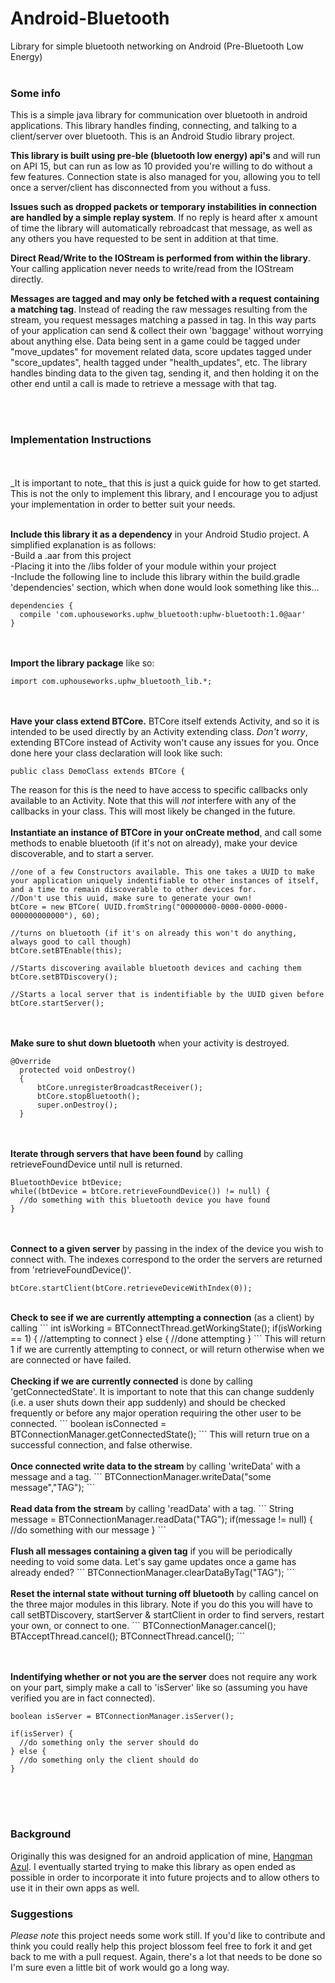 # Android-Bluetooth
Library for simple bluetooth networking on Android (Pre-Bluetooth Low Energy)<br><br>
<h3>Some info</h3>
This is a simple java library for communication over bluetooth in android applications. This library handles finding, connecting, and talking to a client/server over bluetooth. This is an Android Studio library project.

<b>This library is built using pre-ble (bluetooth low energy) api's</b> and will run on API 15, but can run as low as 10 provided you're willing to do without a few features. Connection state is also managed for you, allowing you to tell once a server/client has disconnected from you without a fuss. 

<b>Issues such as dropped packets or temporary instabilities in connection are handled by a simple replay system</b>. If no reply is heard after x amount of time the library will automatically rebroadcast that message, as well as any others you have requested to be sent in addition at that time.

<b>Direct Read/Write to the IOStream is performed from within the library</b>. Your calling application never needs to write/read from the IOStream directly. 

<b>Messages are tagged and may only be fetched with a request containing a matching tag</b>. Instead of reading the raw messages resulting from the stream, you request messages matching a passed in tag. In this way parts of your application can send & collect their own 'baggage' without worrying about anything else. Data being sent in a game could be tagged under "move_updates" for movement related data, score updates tagged under "score_updates", health tagged under "health_updates", etc. The library handles binding data to the given tag, sending it, and then holding it on the other end until a call is made to retrieve a message with that tag.

<br><br>
<h3>Implementation Instructions</h3>
<br><br>
_It is important to note_ that this is just a quick guide for how to get started. This is not the only to implement this library, and I encourage you to adjust your implementation in order to better suit your needs.<br><br>

<b>Include this library it as a dependency</b> in your Android Studio project. A simplified explanation is as follows:<br>
  -Build a .aar from this project<br>
  -Placing it into the /libs folder of your module within your project<br>
  -Include the following line to include this library within the build.gradle 'dependencies' section, which when done would look something like this...<br>
  ```
  dependencies {
    compile 'com.uphouseworks.uphw_bluetooth:uphw-bluetooth:1.0@aar'
  }
  ```
  <br><br>
  <b>Import the library package</b> like so:<br>
  ```
  import com.uphouseworks.uphw_bluetooth_lib.*;
  ```
  <br><br>
  <b>Have your class extend BTCore.</b> BTCore itself extends Activity, and so it is intended to be used directly by an Activity extending class. _Don't worry_, extending BTCore instead of Activity won't cause any issues for you. Once done here your class declaration will look like such:
  ```
  public class DemoClass extends BTCore {
  ```
  The reason for this is the need to have access to specific callbacks only available to an Activity. Note that this will _not_ interfere with any of the callbacks in your class. This will most likely be changed in the future.
  <br><br>
  <b>Instantiate an instance of BTCore in your onCreate method</b>, and call some methods to enable bluetooth (if it's not on already), make your device discoverable, and to start a server.
  ```
  //one of a few Constructors available. This one takes a UUID to make your application uniquely indentifiable to other instances of itself, and a time to remain discoverable to other devices for.
  //Don't use this uuid, make sure to generate your own!
  btCore = new BTCore( UUID.fromString("00000000-0000-0000-0000-000000000000"), 60);
  
  //turns on bluetooth (if it's on already this won't do anything, always good to call though)
  btCore.setBTEnable(this);
  
  //Starts discovering available bluetooth devices and caching them
  btCore.setBTDiscovery();
  
  //Starts a local server that is indentifiable by the UUID given before
  btCore.startServer();
  ```
  <br><br>
  <b>Make sure to shut down bluetooth</b> when your activity is destroyed.
  ```
  @Override
    protected void onDestroy()
    {
        btCore.unregisterBroadcastReceiver();
        btCore.stopBluetooth();
        super.onDestroy();
    }
  ```
  <br><br>
  <b>Iterate through servers that have been found</b> by calling retrieveFoundDevice until null is returned.
  ```
  BluetoothDevice btDevice;
  while((btDevice = btCore.retrieveFoundDevice()) != null) {
    //do something with this bluetooth device you have found
  }
  ```
  <br><br>
  <b>Connect to a given server</b> by passing in the index of the device you wish to connect with. The indexes correspond to the order the servers are returned from 'retrieveFoundDevice()'.
  ```
  btCore.startClient(btCore.retrieveDeviceWithIndex(0));
  ```
  <br>
  <b>Check to see if we are currently attempting a connection</b> (as a client) by calling
  ```
  int isWorking = BTConnectThread.getWorkingState();
  if(isWorking == 1) {
    //attempting to connect
  } else {
    //done attempting
  }
  ```
  This will return 1 if we are currently attempting to connect, or will return otherwise when we are connected or have failed.
  <br><br>
  <b>Checking if we are currently connected</b> is done by calling 'getConnectedState'. It is important to note that this can change suddenly (i.e. a user shuts down their app suddenly) and should be checked frequently or before any major operation requiring the other user to be connected.
  ```
  boolean isConnected = BTConnectionManager.getConnectedState();
  ```
  This will return true on a successful connection, and false otherwise.
  <br><br>
  <b>Once connected write data to the stream</b> by calling 'writeData' with a message and a tag.
  ```
  BTConnectionManager.writeData("some message","TAG");
  ```
  <br><br>
  <b>Read data from the stream</b> by calling 'readData' with a tag.
  ```
  String message = BTConnectionManager.readData("TAG");
  if(message != null) {
    //do something with our message
  }
  ```
  <br><br>
  <b>Flush all messages containing a given tag</b> if you will be periodically needing to void some data. Let's say game updates once a game has already ended?
  ```
  BTConnectionManager.clearDataByTag("TAG");
  ```
  <br><br>
  <b>Reset the internal state without turning off bluetooth</b> by calling cancel on the three major modules in this library. Note if you do this you will have to call setBTDiscovery, startServer & startClient in order to find servers, restart your own, or connect to one.
  ```
  BTConnectionManager.cancel();
  BTAcceptThread.cancel();
  BTConnectThread.cancel();
  ```
  
  <br><br>
  <b>Indentifying whether or not you are the server</b> does not require any work on your part, simply make a call to 'isServer' like so (assuming you have verified you are in fact connected).
  ```
  boolean isServer = BTConnectionManager.isServer();
  
  if(isServer) {
    //do something only the server should do
  } else {
    //do something only the client should do
  }
  ```
  <br><br><br>

<h3>Background</h3>
Originally this was designed for an android application of mine, <a href="https://play.google.com/store/apps/details?id=com.uphouseworks.hangman.paid">Hangman Azul</a>. I eventually started trying to make this library as open ended as possible in order to incorporate it into future projects and to allow others to use it in their own apps as well.

<br>
<h3>Suggestions</h3>
<i>Please note</i> this project needs some work still. If you'd like to contribute and think you could really help this project blossom feel free to fork it and get back to me with a pull request. Again, there's a lot that needs to be done so I'm sure even a little bit of work would go a long way.
